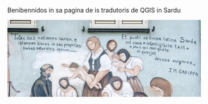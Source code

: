 Benibennidos in sa pagina de is tradutoris de QGIS in Sardu

![alt text](https://github.com/ValPinnaSardinia/QGIS-Tradutzioni-Sardu/blob/main/limba_sarda_2.png)
